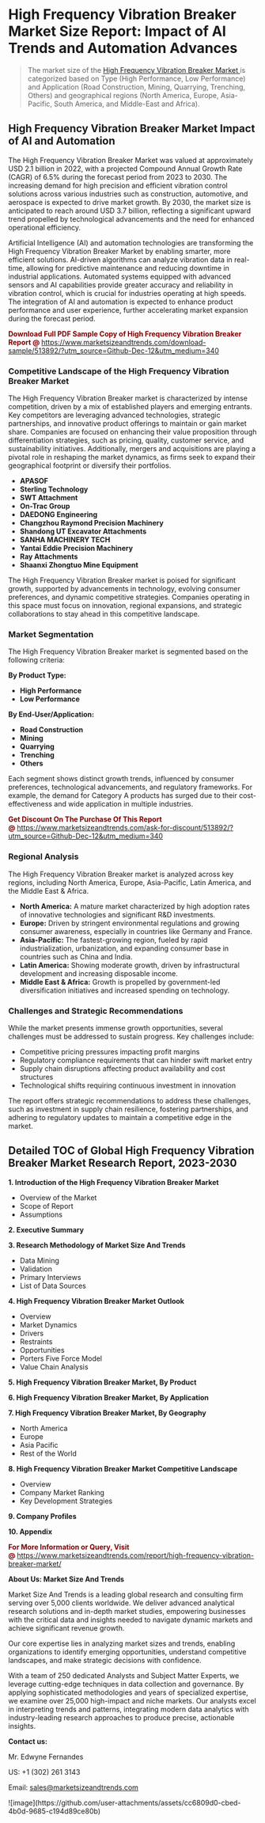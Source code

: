 <H1>High Frequency Vibration Breaker Market Size Report: Impact of AI Trends and Automation Advances</H1><blockquote><p>The market size of the <a href="https://www.marketsizeandtrends.com/download-sample/513892/?utm_source=Github-Dec-12&amp;utm_medium=340" target="_blank">High Frequency Vibration Breaker Market </a>is categorized based on Type (High Performance, Low Performance) and Application (Road Construction, Mining, Quarrying, Trenching, Others) and geographical regions (North America, Europe, Asia-Pacific, South America, and Middle-East and Africa).</p></blockquote><p><h2>High Frequency Vibration Breaker Market Impact of AI and Automation</h2><p>The High Frequency Vibration Breaker Market was valued at approximately USD 2.1 billion in 2022, with a projected Compound Annual Growth Rate (CAGR) of 6.5% during the forecast period from 2023 to 2030. The increasing demand for high precision and efficient vibration control solutions across various industries such as construction, automotive, and aerospace is expected to drive market growth. By 2030, the market size is anticipated to reach around USD 3.7 billion, reflecting a significant upward trend propelled by technological advancements and the need for enhanced operational efficiency.</p><p>Artificial Intelligence (AI) and automation technologies are transforming the High Frequency Vibration Breaker Market by enabling smarter, more efficient solutions. AI-driven algorithms can analyze vibration data in real-time, allowing for predictive maintenance and reducing downtime in industrial applications. Automated systems equipped with advanced sensors and AI capabilities provide greater accuracy and reliability in vibration control, which is crucial for industries operating at high speeds. The integration of AI and automation is expected to enhance product performance and user experience, further accelerating market expansion during the forecast period.</p></p><p><strong><span style="color: #800000;">Download Full PDF Sample Copy of High Frequency Vibration Breaker Report @</span>&nbsp;</strong><a href="https://www.marketsizeandtrends.com/download-sample/513892/?utm_source=Github-Dec-12&amp;utm_medium=340">https://www.marketsizeandtrends.com/download-sample/513892/?utm_source=Github-Dec-12&amp;utm_medium=340</a></p><h3>Competitive Landscape of the High Frequency Vibration Breaker Market</h3><p>The High Frequency Vibration Breaker market is characterized by intense competition, driven by a mix of established players and emerging entrants. Key competitors are leveraging advanced technologies, strategic partnerships, and innovative product offerings to maintain or gain market share. Companies are focused on enhancing their value proposition through differentiation strategies, such as pricing, quality, customer service, and sustainability initiatives. Additionally, mergers and acquisitions are playing a pivotal role in reshaping the market dynamics, as firms seek to expand their geographical footprint or diversify their portfolios.</p><p><strong><p><ul><li>APASOF </li><li> Sterling Technology </li><li> SWT Attachment </li><li> On-Trac Group </li><li> DAEDONG Engineering </li><li> Changzhou Raymond Precision Machinery </li><li> Shandong UT Excavator Attachments </li><li> SANHA MACHINERY TECH </li><li> Yantai Eddie Precision Machinery </li><li> Ray Attachments </li><li> Shaanxi Zhongtuo Mine Equipment</p></li></ul></p></strong></p><p>The High Frequency Vibration Breaker market is poised for significant growth, supported by advancements in technology, evolving consumer preferences, and dynamic competitive strategies. Companies operating in this space must focus on innovation, regional expansions, and strategic collaborations to stay ahead in this competitive landscape.</p><h3>Market Segmentation</h3><p>The High Frequency Vibration Breaker market is segmented based on the following criteria:</p><p><strong>By Product Type:</strong></p><p><strong><p><ul><li>High Performance </li><li> Low Performance</p></li></ul></p></strong></p><p><strong>By End-User/Application:</strong></p><p><strong><p><ul><li>Road Construction </li><li> Mining </li><li> Quarrying </li><li> Trenching </li><li> Others</p></li></ul></p></strong></p><p>Each segment shows distinct growth trends, influenced by consumer preferences, technological advancements, and regulatory frameworks. For example, the demand for Category A products has surged due to their cost-effectiveness and wide application in multiple industries.</p><p><strong><span style="color: #800000;">Get Discount On The Purchase Of This Report @&nbsp;</span></strong><a href="https://www.marketsizeandtrends.com/ask-for-discount/513892/?utm_source=Github-Dec-12&amp;utm_medium=340">https://www.marketsizeandtrends.com/ask-for-discount/513892/?utm_source=Github-Dec-12&amp;utm_medium=340</a></p><h3>Regional Analysis</h3><p>The High Frequency Vibration Breaker market is analyzed across key regions, including North America, Europe, Asia-Pacific, Latin America, and the Middle East &amp; Africa.</p><ul><li><strong>North America:</strong> A mature market characterized by high adoption rates of innovative technologies and significant R&amp;D investments.</li><li><strong>Europe:</strong> Driven by stringent environmental regulations and growing consumer awareness, especially in countries like Germany and France.</li><li><strong>Asia-Pacific:</strong> The fastest-growing region, fueled by rapid industrialization, urbanization, and expanding consumer base in countries such as China and India.</li><li><strong>Latin America:</strong> Showing moderate growth, driven by infrastructural development and increasing disposable income.</li><li><strong>Middle East &amp; Africa:</strong> Growth is propelled by government-led diversification initiatives and increased spending on technology.</li></ul><h3>Challenges and Strategic Recommendations</h3><p>While the market presents immense growth opportunities, several challenges must be addressed to sustain progress. Key challenges include:</p><ul><li>Competitive pricing pressures impacting profit margins</li><li>Regulatory compliance requirements that can hinder swift market entry</li><li>Supply chain disruptions affecting product availability and cost structures</li><li>Technological shifts requiring continuous investment in innovation</li></ul><p>The report offers strategic recommendations to address these challenges, such as investment in supply chain resilience, fostering partnerships, and adhering to regulatory updates to maintain a competitive edge in the market.</p><h2>Detailed TOC of Global High Frequency Vibration Breaker Market Research Report, 2023-2030</h2><p><strong>1. Introduction of the High Frequency Vibration Breaker Market</strong></p><ul><li>Overview of the Market</li><li>Scope of Report</li><li>Assumptions&nbsp;</li></ul><p><strong>2. Executive Summary</strong></p><p><strong>3. Research Methodology of <strong>Market Size And Trends</strong></strong></p><ul><li>Data Mining</li><li>Validation</li><li>Primary Interviews</li><li>List of Data Sources&nbsp;</li></ul><p><strong>4. High Frequency Vibration Breaker Market Outlook</strong></p><ul><li>Overview</li><li>Market Dynamics</li><li>Drivers</li><li>Restraints</li><li>Opportunities</li><li>Porters Five Force Model</li><li>Value Chain Analysis&nbsp;</li></ul><p><strong>5. High Frequency Vibration Breaker Market, By Product</strong></p><p><strong>6. High Frequency Vibration Breaker Market, By Application</strong></p><p><strong>7. High Frequency Vibration Breaker Market, By Geography</strong></p><ul><li>North America</li><li>Europe</li><li>Asia Pacific</li><li>Rest of the World&nbsp;</li></ul><p><strong>8. High Frequency Vibration Breaker Market Competitive Landscape</strong></p><ul><li>Overview</li><li>Company Market Ranking</li><li>Key Development Strategies&nbsp;</li></ul><p><strong>9. Company Profiles</strong></p><p><strong>10. Appendix</strong></p><p><strong><span style="color: #800000;">For More Information or Query, Visit @&nbsp;</span></strong><a href="https://www.marketsizeandtrends.com/report/high-frequency-vibration-breaker-market/">https://www.marketsizeandtrends.com/report/high-frequency-vibration-breaker-market/</a></p><p></p><p><strong>About Us:&nbsp;Market Size And Trends</strong></p><p>Market Size And Trends&nbsp;is a leading global research and consulting firm serving over 5,000 clients worldwide. We deliver advanced analytical research solutions and in-depth market studies, empowering businesses with the critical data and insights needed to navigate dynamic markets and achieve significant revenue growth.</p><p>Our core expertise lies in analyzing market sizes and trends, enabling organizations to identify emerging opportunities, understand competitive landscapes, and make strategic decisions with confidence.</p><p>With a team of 250 dedicated Analysts and Subject Matter Experts, we leverage cutting-edge techniques in data collection and governance. By applying sophisticated methodologies and years of specialized expertise, we examine over 25,000 high-impact and niche markets. Our analysts excel in interpreting trends and patterns, integrating modern data analytics with industry-leading research approaches to produce precise, actionable insights.</p><p><strong>Contact us:</strong></p><p>Mr. Edwyne Fernandes</p><p>US: +1 (302) 261 3143</p><p>Email: <a href="mailto:sales@marketsizeandtrends.com">sales@marketsizeandtrends.com</a>&nbsp;</p>
![image](https://github.com/user-attachments/assets/cc6809d0-cbed-4b0d-9685-c194d89ce80b)
